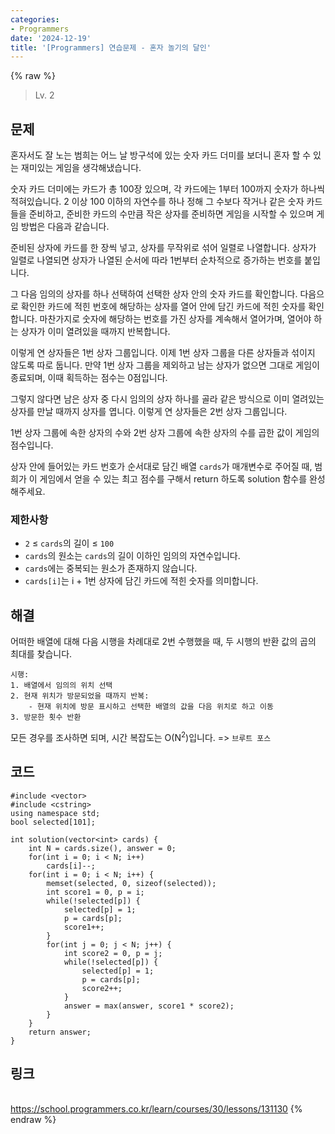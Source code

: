 ```yaml
---
categories:
- Programmers
date: '2024-12-19'
title: '[Programmers] 연습문제 - 혼자 놀기의 달인'
---
```


{% raw %}
> Lv. 2<br>

## 문제
혼자서도 잘 노는 범희는 어느 날 방구석에 있는 숫자 카드 더미를 보더니 혼자 할 수 있는 재미있는 게임을 생각해냈습니다.

숫자 카드 더미에는 카드가 총 100장 있으며, 각 카드에는 1부터 100까지 숫자가 하나씩 적혀있습니다. 2 이상 100 이하의 자연수를 하나 정해 그 수보다 작거나 같은 숫자 카드들을 준비하고, 준비한 카드의 수만큼 작은 상자를 준비하면 게임을 시작할 수 있으며 게임 방법은 다음과 같습니다.

준비된 상자에 카드를 한 장씩 넣고, 상자를 무작위로 섞어 일렬로 나열합니다. 상자가 일렬로 나열되면 상자가 나열된 순서에 따라 1번부터 순차적으로 증가하는 번호를 붙입니다.

그 다음 임의의 상자를 하나 선택하여 선택한 상자 안의 숫자 카드를 확인합니다. 다음으로 확인한 카드에 적힌 번호에 해당하는 상자를 열어 안에 담긴 카드에 적힌 숫자를 확인합니다. 마찬가지로 숫자에 해당하는 번호를 가진 상자를 계속해서 열어가며, 열어야 하는 상자가 이미 열려있을 때까지 반복합니다.

이렇게 연 상자들은 1번 상자 그룹입니다. 이제 1번 상자 그룹을 다른 상자들과 섞이지 않도록 따로 둡니다. 만약 1번 상자 그룹을 제외하고 남는 상자가 없으면 그대로 게임이 종료되며, 이때 획득하는 점수는 0점입니다.

그렇지 않다면 남은 상자 중 다시 임의의 상자 하나를 골라 같은 방식으로 이미 열려있는 상자를 만날 때까지 상자를 엽니다. 이렇게 연 상자들은 2번 상자 그룹입니다.

1번 상자 그룹에 속한 상자의 수와 2번 상자 그룹에 속한 상자의 수를 곱한 값이 게임의 점수입니다.

상자 안에 들어있는 카드 번호가 순서대로 담긴 배열  `cards`가 매개변수로 주어질 때, 범희가 이 게임에서 얻을 수 있는 최고 점수를 구해서 return 하도록 solution 함수를 완성해주세요.

### 제한사항
-   `2`  ≤  `cards`의 길이 ≤  `100`
-   `cards`의 원소는  `cards`의 길이 이하인 임의의 자연수입니다.
-   `cards`에는 중복되는 원소가 존재하지 않습니다.
-   `cards[i]`는 i + 1번 상자에 담긴 카드에 적힌 숫자를 의미합니다.

## 해결
어떠한 배열에 대해 다음 시행을 차례대로 2번 수행했을 때, 두 시행의 반환 값의 곱의 최대를 찾습니다.
```
시행:
1. 배열에서 임의의 위치 선택
2. 현재 위치가 방문되었을 때까지 반복:
	- 현재 위치에 방문 표시하고 선택한 배열의 값을 다음 위치로 하고 이동
3. 방문한 횟수 반환
```

모든 경우를 조사하면 되며, 시간 복잡도는 O(N<sup>2</sup>)입니다. => `브루트 포스`

## 코드
```
#include <vector>
#include <cstring>
using namespace std;
bool selected[101];

int solution(vector<int> cards) {
    int N = cards.size(), answer = 0;
    for(int i = 0; i < N; i++)
        cards[i]--;
    for(int i = 0; i < N; i++) {
        memset(selected, 0, sizeof(selected));
        int score1 = 0, p = i;
        while(!selected[p]) {
            selected[p] = 1;
            p = cards[p];
            score1++;
        }
        for(int j = 0; j < N; j++) {
            int score2 = 0, p = j;
            while(!selected[p]) {
                selected[p] = 1;
                p = cards[p];
                score2++;
            }
            answer = max(answer, score1 * score2);
        }
    }
    return answer;
}
```

## 링크
<br>https://school.programmers.co.kr/learn/courses/30/lessons/131130
{% endraw %}